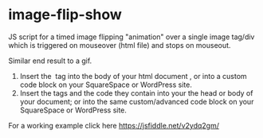 # image-flip-show
JS script for a timed image flipping "animation" over a single image tag/div which is triggered on mouseover (html file) and stops on mouseout.

Similar end result to a gif.

1. Insert the <img> tag into the body of your html document , or into a custom code block on your SquareSpace or WordPress site.
2. Insert the <script></script> tags and the code they contain into your the head or body of your document; or into the same custom/advanced
code block on your SquareSpace or WordPress site.


For a working example click here
https://jsfiddle.net/v2ydq2gm/
